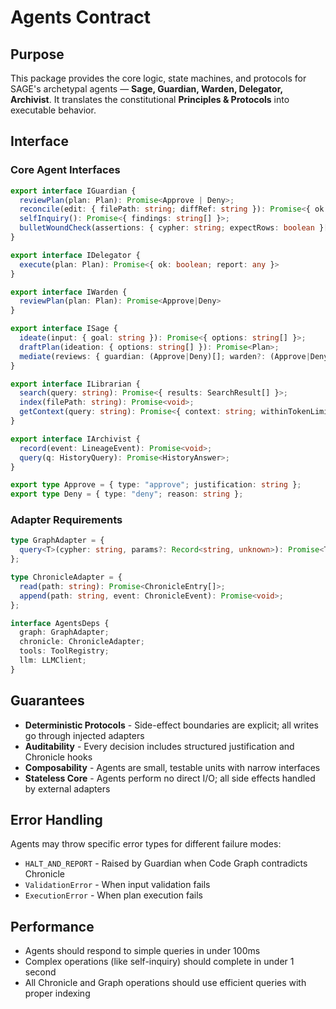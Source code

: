 # Agents Contract

## Purpose

This package provides the core logic, state machines, and protocols for SAGE's archetypal agents — **Sage, Guardian, Warden, Delegator, Archivist**. It translates the constitutional **Principles & Protocols** into executable behavior.

## Interface

### Core Agent Interfaces

```typescript
export interface IGuardian {
  reviewPlan(plan: Plan): Promise<Approve | Deny>;
  reconcile(edit: { filePath: string; diffRef: string }): Promise<{ ok: boolean }>;
  selfInquiry(): Promise<{ findings: string[] }>;
  bulletWoundCheck(assertions: { cypher: string; expectRows: boolean }[]): Promise<void>; // may throw HALT
}

export interface IDelegator { 
  execute(plan: Plan): Promise<{ ok: boolean; report: any }> 
}

export interface IWarden { 
  reviewPlan(plan: Plan): Promise<Approve|Deny> 
}

export interface ISage {
  ideate(input: { goal: string }): Promise<{ options: string[] }>;
  draftPlan(ideation: { options: string[] }): Promise<Plan>;
  mediate(reviews: { guardian: (Approve|Deny)[]; warden?: (Approve|Deny)[] }): Promise<{ decision: Approve|Deny }>;
}

export interface ILibrarian {
  search(query: string): Promise<{ results: SearchResult[] }>;
  index(filePath: string): Promise<void>;
  getContext(query: string): Promise<{ context: string; withinTokenLimit: boolean }>;
}

export interface IArchivist {
  record(event: LineageEvent): Promise<void>;
  query(q: HistoryQuery): Promise<HistoryAnswer>;
}

export type Approve = { type: "approve"; justification: string };
export type Deny = { type: "deny"; reason: string };
```

### Adapter Requirements

```typescript
type GraphAdapter = {
  query<T>(cypher: string, params?: Record<string, unknown>): Promise<T>;
};

type ChronicleAdapter = {
  read(path: string): Promise<ChronicleEntry[]>;
  append(path: string, event: ChronicleEvent): Promise<void>;
};

interface AgentsDeps {
  graph: GraphAdapter;
  chronicle: ChronicleAdapter;
  tools: ToolRegistry;
  llm: LLMClient;
}
```

## Guarantees

- **Deterministic Protocols** - Side-effect boundaries are explicit; all writes go through injected adapters
- **Auditability** - Every decision includes structured justification and Chronicle hooks
- **Composability** - Agents are small, testable units with narrow interfaces
- **Stateless Core** - Agents perform no direct I/O; all side effects handled by external adapters

## Error Handling

Agents may throw specific error types for different failure modes:
- `HALT_AND_REPORT` - Raised by Guardian when Code Graph contradicts Chronicle
- `ValidationError` - When input validation fails
- `ExecutionError` - When plan execution fails

## Performance

- Agents should respond to simple queries in under 100ms
- Complex operations (like self-inquiry) should complete in under 1 second
- All Chronicle and Graph operations should use efficient queries with proper indexing
